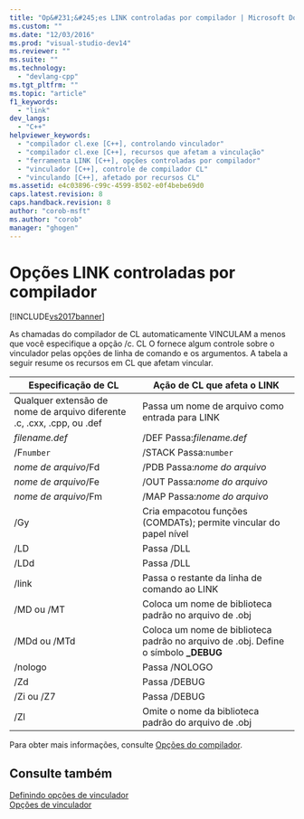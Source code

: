 ```yaml
---
title: "Op&#231;&#245;es LINK controladas por compilador | Microsoft Docs"
ms.custom: ""
ms.date: "12/03/2016"
ms.prod: "visual-studio-dev14"
ms.reviewer: ""
ms.suite: ""
ms.technology: 
  - "devlang-cpp"
ms.tgt_pltfrm: ""
ms.topic: "article"
f1_keywords: 
  - "link"
dev_langs: 
  - "C++"
helpviewer_keywords: 
  - "compilador cl.exe [C++], controlando vinculador"
  - "compilador cl.exe [C++], recursos que afetam a vinculação"
  - "ferramenta LINK [C++], opções controladas por compilador"
  - "vinculador [C++], controle de compilador CL"
  - "vinculando [C++], afetado por recursos CL"
ms.assetid: e4c03896-c99c-4599-8502-e0f4bebe69d0
caps.latest.revision: 8
caps.handback.revision: 8
author: "corob-msft"
ms.author: "corob"
manager: "ghogen"
---
```

# Op&#231;&#245;es LINK controladas por compilador
[!INCLUDE[vs2017banner](../../assembler/inline/includes/vs2017banner.md)]

As chamadas do compilador de CL automaticamente VINCULAM a menos que você especifique a opção \/c.  CL O fornece algum controle sobre o vinculador pelas opções de linha de comando e os argumentos.  A tabela a seguir resume os recursos em CL que afetam vincular.  
  
|Especificação de CL|Ação de CL que afeta o LINK|  
|-------------------------|---------------------------------|  
|Qualquer extensão de nome de arquivo diferente .c, .cxx, .cpp, ou .def|Passa um nome de arquivo como entrada para LINK|  
|*filename.def*|\/DEF Passa:*filename.def*|  
|\/F`number`|\/STACK Passa:`number`|  
|*nome de arquivo*\/Fd|\/PDB Passa:*nome do arquivo*|  
|*nome de arquivo*\/Fe|\/OUT Passa:*nome do arquivo*|  
|*nome de arquivo*\/Fm|\/MAP Passa:*nome do arquivo*|  
|\/Gy|Cria empacotou funções \(COMDATs\); permite vincular do papel nível|  
|\/LD|Passa \/DLL|  
|\/LDd|Passa \/DLL|  
|\/link|Passa o restante da linha de comando ao LINK|  
|\/MD ou \/MT|Coloca um nome de biblioteca padrão no arquivo de .obj|  
|\/MDd ou \/MTd|Coloca um nome de biblioteca padrão no arquivo de .obj.  Define o símbolo **\_DEBUG**|  
|\/nologo|Passa \/NOLOGO|  
|\/Zd|Passa \/DEBUG|  
|\/Zi ou \/Z7|Passa \/DEBUG|  
|\/Zl|Omite o nome da biblioteca padrão do arquivo de .obj|  
  
 Para obter mais informações, consulte [Opções do compilador](../../build/reference/compiler-options.md).  
  
## Consulte também  
 [Definindo opções de vinculador](../../build/reference/setting-linker-options.md)   
 [Opções de vinculador](../../build/reference/linker-options.md)